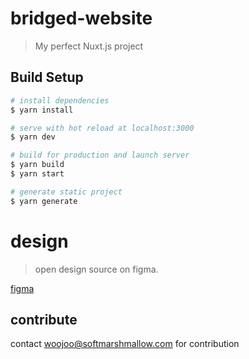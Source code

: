 # bridged-website

> My perfect Nuxt.js project

## Build Setup

```bash
# install dependencies
$ yarn install

# serve with hot reload at localhost:3000
$ yarn dev

# build for production and launch server
$ yarn build
$ yarn start

# generate static project
$ yarn generate
```

# design
> open design source on figma.

[figma](https://www.figma.com/file/Gaznaw1QHppxvs9UkqNOb0/website?node-id=0%3A1)


## contribute

contact woojoo@softmarshmallow.com for contribution

